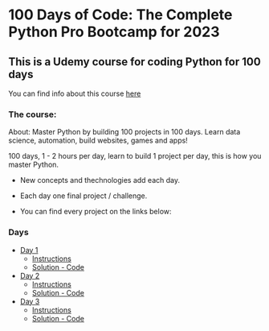 # 100 Days of Code: The Complete Python Pro Bootcamp for 2023

## This is a Udemy course for coding Python for 100 days
You can find info about this course [here](https://www.udemy.com/share/103IHM3@y3v-NJ7mo-v3hzYNI1Nsb1ou5eWbgkq_b6zznCAk_Xpwf9sndCbaaARZgrZWS59asA==/)

### The course:

About: Master Python by building 100 projects in 100 days. Learn data science, automation, build websites, games and apps!  
  
100 days, 1 - 2 hours per day, learn to build 1 project per day, this is how you master Python.

* New concepts and thechnologies add each day.

* Each day one final project / challenge.

* You can find every project on the links below:

### Days

* [Day 1](./day_1/)
    * [Instructions](./day_1/instructions.md)
    * [Solution - Code](./day_1/main.py)
* [Day 2](./day_2/)
    * [Instructions](./day_2/instructions.md)
    * [Solution - Code](./day_2/main.py)
* [Day 3](./day_3/)
    * [Instructions](./day_3/instructions.md)
    * [Solution - Code](./day_3/main.py)

